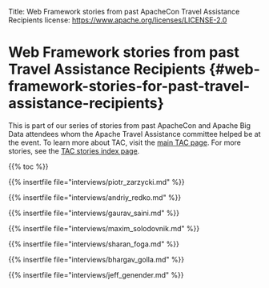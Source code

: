Title:     Web Framework stories from past ApacheCon Travel Assistance Recipients
license: https://www.apache.org/licenses/LICENSE-2.0

<style type="text/css">strong  { color: #303284; font-size: 140%; }</style>

# Web Framework stories from past Travel Assistance Recipients {#web-framework-stories-for-past-travel-assistance-recipients}

This is part of our series of stories from past ApacheCon and
Apache Big Data attendees whom the Apache Travel
Assistance committee helped be at the event. To learn more about
TAC, visit the [main TAC page](/). For more stories,
see the [TAC stories index page](/stories).

{{% toc %}}

{{% insertfile  file="interviews/piotr_zarzycki.md" %}}

{{% insertfile  file="interviews/andriy_redko.md" %}}

{{% insertfile  file="interviews/gaurav_saini.md" %}}

{{% insertfile  file="interviews/maxim_solodovnik.md" %}}

{{% insertfile  file="interviews/sharan_foga.md" %}}

{{% insertfile  file="interviews/bhargav_golla.md" %}}

{{% insertfile  file="interviews/jeff_genender.md" %}}
